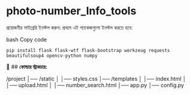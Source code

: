 # photo-number_Info_tools

প্রয়োজনীয় লাইব্রেরি ইনস্টল করুন:
প্রথমে এই প্যাকেজগুলো ইনস্টল করতে হবে:

bash
Copy code
````
pip install flask flask-wtf flask-bootstrap werkzeug requests beautifulsoup4 opencv-python numpy
````
📂 ## **ফোল্ডার স্ট্রাকচার:**

 /project
 │── /static
 │   │── styles.css
 │── /templates
 │   │── index.html
 │   │── upload.html
 │   │── number_search.html
 │── app.py
 │── config.py
